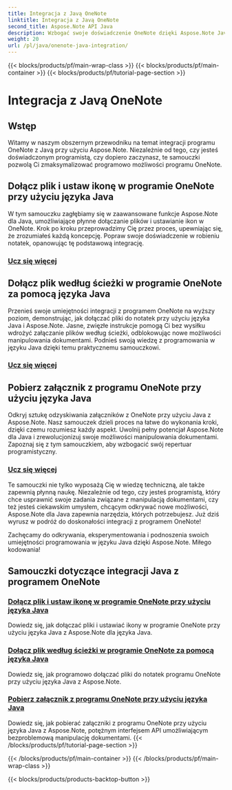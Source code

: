 ```yaml
---
title: Integracja z Javą OneNote
linktitle: Integracja z Javą OneNote
second_title: Aspose.Note API Java
description: Wzbogać swoje doświadczenie OneNote dzięki Aspose.Note Java! Zapoznaj się z samouczkami dotyczącymi dołączania plików, ustawiania ikon i programowego pobierania załączników przy użyciu języka Java.
weight: 20
url: /pl/java/onenote-java-integration/
---
```


{{< blocks/products/pf/main-wrap-class >}}
{{< blocks/products/pf/main-container >}}
{{< blocks/products/pf/tutorial-page-section >}}

# Integracja z Javą OneNote

## Wstęp

Witamy w naszym obszernym przewodniku na temat integracji programu OneNote z Javą przy użyciu Aspose.Note. Niezależnie od tego, czy jesteś doświadczonym programistą, czy dopiero zaczynasz, te samouczki pozwolą Ci zmaksymalizować programowo możliwości programu OneNote.

## Dołącz plik i ustaw ikonę w programie OneNote przy użyciu języka Java
W tym samouczku zagłębiamy się w zaawansowane funkcje Aspose.Note dla Java, umożliwiające płynne dołączanie plików i ustawianie ikon w OneNote. Krok po kroku przeprowadzimy Cię przez proces, upewniając się, że zrozumiałeś każdą koncepcję. Popraw swoje doświadczenie w robieniu notatek, opanowując tę podstawową integrację.

### [Ucz się więcej](./attach-file-and-set-icon/)

## Dołącz plik według ścieżki w programie OneNote za pomocą języka Java
Przenieś swoje umiejętności integracji z programem OneNote na wyższy poziom, demonstrując, jak dołączać pliki do notatek przy użyciu języka Java i Aspose.Note. Jasne, zwięzłe instrukcje pomogą Ci bez wysiłku wdrożyć załączanie plików według ścieżki, odblokowując nowe możliwości manipulowania dokumentami. Podnieś swoją wiedzę z programowania w języku Java dzięki temu praktycznemu samouczkowi.

### [Ucz się więcej](./attach-file-by-path/)

## Pobierz załącznik z programu OneNote przy użyciu języka Java
Odkryj sztukę odzyskiwania załączników z OneNote przy użyciu Java z Aspose.Note. Nasz samouczek dzieli proces na łatwe do wykonania kroki, dzięki czemu rozumiesz każdy aspekt. Uwolnij pełny potencjał Aspose.Note dla Java i zrewolucjonizuj swoje możliwości manipulowania dokumentami. Zapoznaj się z tym samouczkiem, aby wzbogacić swój repertuar programistyczny.

### [Ucz się więcej](./retrieve-attachment/)

Te samouczki nie tylko wyposażą Cię w wiedzę techniczną, ale także zapewnią płynną naukę. Niezależnie od tego, czy jesteś programistą, który chce usprawnić swoje zadania związane z manipulacją dokumentami, czy też jesteś ciekawskim umysłem, chcącym odkrywać nowe możliwości, Aspose.Note dla Java zapewnia narzędzia, których potrzebujesz. Już dziś wyrusz w podróż do doskonałości integracji z programem OneNote!

Zachęcamy do odkrywania, eksperymentowania i podnoszenia swoich umiejętności programowania w języku Java dzięki Aspose.Note. Miłego kodowania!
## Samouczki dotyczące integracji Java z programem OneNote
### [Dołącz plik i ustaw ikonę w programie OneNote przy użyciu języka Java](./attach-file-and-set-icon/)
Dowiedz się, jak dołączać pliki i ustawiać ikony w programie OneNote przy użyciu języka Java z Aspose.Note dla języka Java.
### [Dołącz plik według ścieżki w programie OneNote za pomocą języka Java](./attach-file-by-path/)
Dowiedz się, jak programowo dołączać pliki do notatek programu OneNote przy użyciu języka Java z Aspose.Note.
### [Pobierz załącznik z programu OneNote przy użyciu języka Java](./retrieve-attachment/)
Dowiedz się, jak pobierać załączniki z programu OneNote przy użyciu języka Java z Aspose.Note, potężnym interfejsem API umożliwiającym bezproblemową manipulację dokumentami.
{{< /blocks/products/pf/tutorial-page-section >}}

{{< /blocks/products/pf/main-container >}}
{{< /blocks/products/pf/main-wrap-class >}}

{{< blocks/products/products-backtop-button >}}
